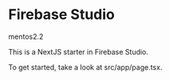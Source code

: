 # Firebase Studio
mentos2.2

This is a NextJS starter in Firebase Studio.

To get started, take a look at src/app/page.tsx.
